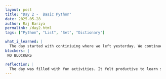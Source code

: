 ```yaml
---
layout: post
title: "Day 2 -  Basic Python"
date: 2025-05-28
author: Raj Bariya
permalink: /day2.html
tags: ["Python", "List", "Set", "Dictionary"]

what_i_learned: |
  The day started with continiuing where we left yesterday. We continued making our website, learning to make changes to our About me section and blog post. Based on the placement test taken yesterday, we were seperated into groups. I was in Python102 and I was taught list, sets and dictionary. It felt like a good revision session.
blockers: |
 NO BLOCKERS

reflection: |
  The day was filled with fun activities. It felt productive to learn some basic python like a revision. Overall the day was quite good and the ending was fun as well ending with a game.
---
```


